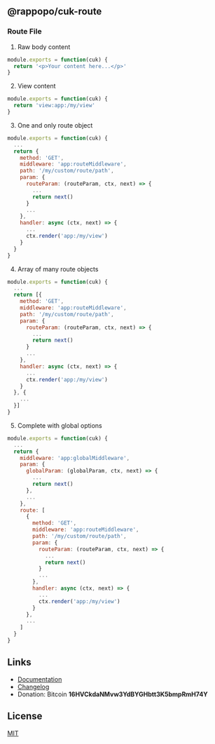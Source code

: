 ## @rappopo/cuk-route

### Route File

1. Raw body content

```javascript
module.exports = function(cuk) {
  return '<p>Your content here...</p>'
}
```

2. View content

```javascript
module.exports = function(cuk) {
  return 'view:app:/my/view'
}
```

3. One and only route object

```javascript
module.exports = function(cuk) {
  ...
  return {
    method: 'GET',
    middleware: 'app:routeMiddleware',
    path: '/my/custom/route/path',
    param: {
      routeParam: (routeParam, ctx, next) => {
        ...
        return next()
      }
      ...
    },
    handler: async (ctx, next) => {
      ...
      ctx.render('app:/my/view')
    }
  }
}
```

4. Array of many route objects

```javascript
module.exports = function(cuk) {
  ...
  return [{
    method: 'GET',
    middleware: 'app:routeMiddleware',
    path: '/my/custom/route/path',
    param: {
      routeParam: (routeParam, ctx, next) => {
        ...
        return next()
      }
      ...
    },
    handler: async (ctx, next) => {
      ...
      ctx.render('app:/my/view')
    }
  }, {
    ...
  }]
}
```

5. Complete with global options

```javascript
module.exports = function(cuk) {
  ...
  return {
    middleware: 'app:globalMiddleware',
    param: {
      globalParam: (globalParam, ctx, next) => {
        ...
        return next()
      },
      ...
    },
    route: [
      {
        method: 'GET',
        middleware: 'app:routeMiddleware',
        path: '/my/custom/route/path',
        param: {
          routeParam: (routeParam, ctx, next) => {
            ...
            return next()
          }
          ...
        },
        handler: async (ctx, next) => {
          ...
          ctx.render('app:/my/view')
        }
      },
      ...
    ]
  }
}
```

## Links

* [Documentation](https://docs.rappopo.com/cuk-route/)
* [Changelog](CHANGELOG.md)
* Donation: Bitcoin **16HVCkdaNMvw3YdBYGHbtt3K5bmpRmH74Y**

## License

[MIT](LICENSE.md)
